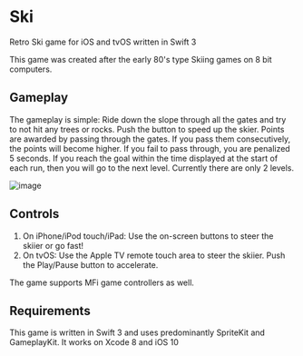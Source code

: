 # Ski
Retro Ski game for iOS and tvOS written in Swift 3

This game was created after the early 80's type Skiing games on 8 bit computers. 

## Gameplay

The gameplay is simple: Ride down the slope through all the gates and try to not hit any trees or rocks.
Push the button to speed up the skier. Points are awarded by passing through the gates. If you pass them consecutively, the points will become higher. If you fail to pass through, you are penalized 5 seconds. If you reach the goal within the time displayed at the start of each run, then you will go to the next level. Currently there are only 2 levels.

![image](https://thumbs.gfycat.com/MediumImpoliteAegeancat-size_restricted.gif)

## Controls
1. On iPhone/iPod touch/iPad: Use the on-screen buttons to steer the skiier or go fast! 
2. On tvOS: Use the Apple TV remote touch area to steer the skiier. Push the Play/Pause button to accelerate.

The game supports MFi game controllers as well.

## Requirements
This game is written in Swift 3 and uses predominantly SpriteKit and GameplayKit. It works on Xcode 8 and iOS 10
